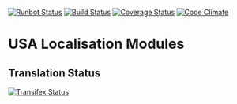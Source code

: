 [![Runbot Status](https://runbot.odoo-community.org/runbot/badge/flat/203/9.0.svg)](https://runbot.odoo-community.org/runbot/repo/github-com-oca-l10n-usa-203)
[![Build Status](https://travis-ci.org/OCA/l10n-usa.svg?branch=9.0)](https://travis-ci.org/OCA/l10n-usa)
[![Coverage Status](https://coveralls.io/repos/OCA/l10n-usa/badge.svg?branch=9.0)](https://coveralls.io/r/OCA/l10n-usa?branch=9.0)
[![Code Climate](https://codeclimate.com/github/OCA/l10n-usa/badges/gpa.svg)](https://codeclimate.com/github/OCA/l10n-usa)

# USA Localisation Modules

[//]: # (addons)
[//]: # (end addons)

Translation Status
------------------
[![Transifex Status](https://www.transifex.com/projects/p/OCA-l10n-usa-9-0/chart/image_png)](https://www.transifex.com/projects/p/OCA-l10n-usa-9-0)
